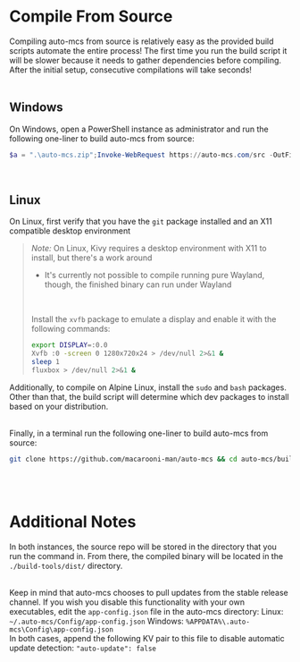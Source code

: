 # Compile From Source

Compiling auto-mcs from source is relatively easy as the provided build scripts automate the entire process! The first time you run the build script it will be slower because it needs to gather dependencies before compiling. After the initial setup, consecutive compilations will take seconds!
<br><br>

## Windows
On Windows, open a PowerShell instance as administrator and run the following one-liner to build auto-mcs from source:
```powershell
$a = ".\auto-mcs.zip";Invoke-WebRequest https://auto-mcs.com/src -OutFile $a;Expand-Archive $a -DestinationPath ".";Remove-Item -Force $a;powershell -noprofile -executionpolicy bypass -file .\auto-mcs-main\build-tools\build-windows.ps1
```

<br>

## Linux

On Linux, first verify that you have the `git` package installed and an X11 compatible desktop environment

> _Note:_   On Linux, Kivy requires a desktop environment with X11 to install, but there's a work around
>  - It's currently not possible to compile running pure Wayland, though, the finished binary can run under Wayland
> <br>
>
> Install the `xvfb` package to emulate a display and enable it with the following commands:
> ```sh
> export DISPLAY=:0.0
> Xvfb :0 -screen 0 1280x720x24 > /dev/null 2>&1 &
> sleep 1
> fluxbox > /dev/null 2>&1 &
> ```

Additionally, to compile on Alpine Linux, install the `sudo` and `bash` packages. Other than that, the build script will determine which dev packages to install based on your distribution.
<br><br>

Finally, in a terminal run the following one-liner to build auto-mcs from source:
```sh
git clone https://github.com/macarooni-man/auto-mcs && cd auto-mcs/build-tools && chmod +x build-linux.sh && sudo ./build-linux.sh
```
<br><br>

# Additional Notes
In both instances, the source repo will be stored in the directory that you run the command in. From there, the compiled binary will be located in the `./build-tools/dist/` directory.
<br><br>

Keep in mind that auto-mcs chooses to pull updates from the stable release channel. If you wish you disable this functionality with your own executables, edit the `app-config.json` file in the auto-mcs directory:
Linux: `~/.auto-mcs/Config/app-config.json`
Windows: `%APPDATA%\.auto-mcs\Config\app-config.json`
<br>
In both cases, append the following KV pair to this file to disable automatic update detection: `"auto-update": false`
